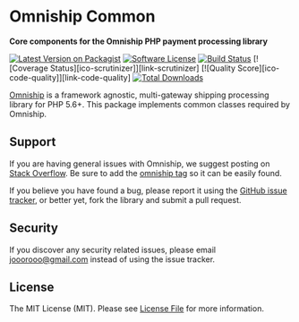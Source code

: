 # Omniship Common

**Core components for the Omniship PHP payment processing library**

[![Latest Version on Packagist][ico-version]][link-packagist]
[![Software License][ico-license]](LICENSE.md)
[![Build Status][ico-travis]][link-travis]
[![Coverage Status][ico-scrutinizer]][link-scrutinizer]
[![Quality Score][ico-code-quality]][link-code-quality]
[![Total Downloads][ico-downloads]][link-downloads]

[Omniship](https://github.com/jooorooo/omniship) is a framework agnostic, multi-gateway shipping
processing library for PHP 5.6+. This package implements common classes required by Omniship.

## Support

If you are having general issues with Omniship, we suggest posting on
[Stack Overflow](http://stackoverflow.com/). Be sure to add the
[omniship tag](http://stackoverflow.com/questions/tagged/omniship) so it can be easily found.

If you believe you have found a bug, please report it using the [GitHub issue tracker](https://github.com/jooorooo/omniship/issues),
or better yet, fork the library and submit a pull request.


## Security

If you discover any security related issues, please email jooorooo@gmail.com instead of using the issue tracker.


## License

The MIT License (MIT). Please see [License File](LICENSE.md) for more information.

[ico-version]: https://img.shields.io/packagist/v/simexis/omniship.svg?style=flat-square
[ico-license]: https://img.shields.io/badge/license-MIT-brightgreen.svg?style=flat-square
[ico-travis]: https://img.shields.io/travis/simexis/omniship/master.svg?style=flat-square
[ico-downloads]: https://img.shields.io/packagist/dt/simexis/omniship.svg?style=flat-square

[link-packagist]: https://packagist.org/packages/simexis/omniship
[link-travis]: https://travis-ci.org/simexis/omniship
[link-downloads]: https://packagist.org/packages/simexis/omniship
[link-contributors]: ../../contributors

